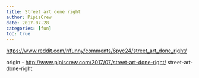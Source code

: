 ```yaml
---
title: Street art done right
author: PipisCrew
date: 2017-07-28
categories: [fun]
toc: true
---
```


https://www.reddit.com/r/funny/comments/6pyc24/street_art_done_right/

origin - http://www.pipiscrew.com/2017/07/street-art-done-right/ street-art-done-right